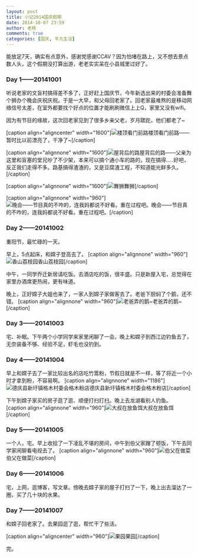 ```yaml
---
layout: post
title: 小记2014国庆假期
date: 2014-10-07 23:59
author: 老杨
comments: true
categories: [国庆, 平凡生活]
---
```

能放足7天，确实有点意外，感谢党感谢CCAV？因为怕堵在路上，又不想去景点数人头，这个假期没打算出游，老老实实呆在小县城里过好了。

<!--more-->

<h3>Day 1——20141001</h3>

听说老家的文盲村搞得差不多了，正好赶上国庆节，今年新选出来的村委会准备舞个狮办个晚会庆祝庆祝。于是一大早，和父母回老家了。回老家最难熬的是移动网络信号太差，在室外都要找个好点的位置才能刷刷微信上上Q，家里又没有wifi。

因为有节目的缘故，这次回老家见到了很多乡亲父老，岁月蹉跎，他们都老了~

[caption align="aligncenter" width="1600"]<img src="//cyhour.com/wp-content/uploads/2014/10/20141001-loudingwaikan.jpg" alt="楼顶看门前路" />楼顶看门前路——暂时比以前漂亮了，干净了~[/caption]

[caption align="alignnone" width="1600"]<img src="//cyhour.com/wp-content/uploads/2014/10/20141001-beihou.jpg" alt="屋背后的路" />屋背后的路——父亲为这里和盲塞的堂兄吵了不少架，本来可以搞个通小车的路的，现在搞得.....好吧，反正我们走得不多。路基搞得渣渣的，又是豆腐渣工程，不知道能光鲜多久。[/caption]

[caption align="alignnone" width="1600"]<img src="//cyhour.com/wp-content/uploads/2014/10/20141001-wushi.jpg" alt="舞狮" />舞狮[/caption]

[caption align="alignnone" width="960"]<img src="//cyhour.com/wp-content/uploads/2014/10/20141001-wanhui.jpg" alt="晚会——节目真的不咋的，连我妈都说不好看。重在过程吧。" />晚会——节目真的不咋的，连我妈都说不好看。重在过程吧。[/caption]


<h3>Day 2——20141002</h3>

重阳节，最忙碌的一天。

早上，5点起床，和嫦子登高去了。
[caption align="alignnone" width="960"]<img src="//cyhour.com/wp-content/uploads/2014/10/20141002-dengshan.jpg" alt="香山荔枝园"  />香山荔枝园[/caption]

中午，一同学乔迁新居请吃饭。去酒店吃的饭，很丰盛。只是新屋入宅，总觉得在家里办酒席更热闹，更有味道。

晚上，正好嫦子大姐也来了，一家人到嫦子家做客去了。老爸下厨焖了个鹅，还不错。
[caption align="alignnone" width="960"]<img src="//cyhour.com/wp-content/uploads/2014/10/20141002-ee.jpg" alt="老爸弄的鹅~" />老爸弄的鹅~[/caption]

<h3>Day 3——20141003</h3>

宅、补眠。下午两个小学同学来家里闲聊了一会。晚上和嫦子到西江边钓鱼去了，无奈装备不够、经验不足，虾毛也没钓到。

<h3>Day 4——20141004</h3>
早上和嫦子去了一家比较出名的店吃竹篙粉，节假日就是不一样，等了将近一个小时才拿到粉，不容易啊。
[caption align="alignnone" width="1186"]<img src="//cyhour.com/wp-content/uploads/2014/10/20141004-gemufendian.jpg" alt="德庆县新圩镇格木村委会格木粉店" />德庆县新圩镇格木村委会格木粉店[/caption]

下午到嫦子家买的房子逛了逛、顺便打扫打扫。晚上去龙湖看别人钓鱼。
[caption align="alignnone" width="960"]<img src="//cyhour.com/wp-content/uploads/2014/10/20141004-longhudiaoyu.jpg" alt="大叔在放鱼饵" />大叔在放鱼饵[/caption]


<h3>Day 5——20141005</h3>
一个人，宅。早上收拾了一下凌乱不堪的房间，中午到伯父家蹭了顿饭，下午去同学家闲聊看电视去了。
[caption align="alignnone" width="960"]<img src="//cyhour.com/wp-content/uploads/2014/10/20141005-bofu.jpg" alt="伯父在做菜" />伯父在做菜[/caption]

<h3>Day 6——20141006</h3>
宅，上网，逛博客，写文章。傍晚去嫦子家的屋子打扫了一下，晚上出去溜达了一圈，买了几十块的水果。

<h3>Day 7——20141007</h3>
和嫦子回老家了。去果园逛了逛，帮忙干了些活。

[caption align="aligncenter" width="960"]<img src="//cyhour.com/wp-content/uploads/2014/10/20141007-guoyuan.jpg" alt="果园" />果园[/caption]

完。
